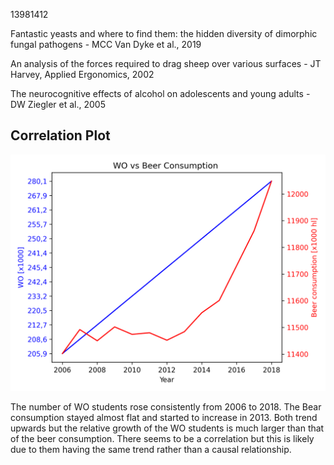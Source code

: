 13981412

Fantastic yeasts and where to find them: the hidden diversity of dimorphic fungal pathogens - MCC Van Dyke et al., 2019

An analysis of the forces required to drag sheep over various surfaces - JT Harvey, Applied Ergonomics, 2002

The neurocognitive effects of alcohol on adolescents and young adults - DW Ziegler et al., 2005

## Correlation Plot
![Alt text](wo_vs_beer.png)

The number of WO students rose consistently from 2006 to 2018. The Bear consumption stayed almost flat and started to increase in 2013. Both trend upwards but the relative growth of the WO students is much larger than that of the beer consumption. There seems to be a correlation but this is likely due to them having the same trend rather than a causal relationship.   
